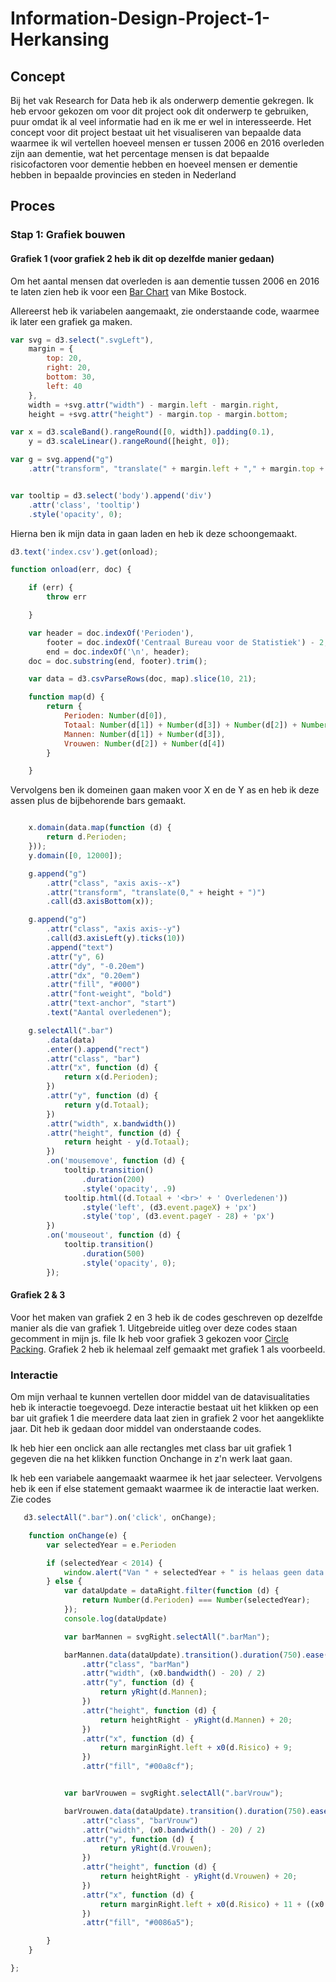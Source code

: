 # Information-Design-Project-1-Herkansing

## Concept

Bij het vak Research for Data heb ik als onderwerp dementie gekregen. Ik heb ervoor gekozen om voor dit project ook dit onderwerp te gebruiken, puur omdat ik al veel informatie had en ik me er wel in interesseerde. Het concept voor dit project bestaat uit het visualiseren van bepaalde data waarmee ik wil vertellen hoeveel mensen er tussen 2006 en 2016 overleden zijn aan dementie, wat het percentage mensen is dat bepaalde risicofactoren voor dementie hebben en hoeveel mensen er dementie hebben in bepaalde provincies en steden in Nederland

## Proces

### Stap 1: Grafiek bouwen

#### Grafiek 1 (voor grafiek 2 heb ik dit op dezelfde manier gedaan)

Om het aantal mensen dat overleden is aan dementie tussen 2006 en 2016 te laten zien heb ik voor een [Bar Chart](https://bl.ocks.org/mbostock/3885304) van Mike Bostock.


Allereerst heb ik variabelen aangemaakt, zie onderstaande code, waarmee ik later een grafiek ga maken.

```js
var svg = d3.select(".svgLeft"),
    margin = {
        top: 20,
        right: 20,
        bottom: 30,
        left: 40
    },
    width = +svg.attr("width") - margin.left - margin.right,
    height = +svg.attr("height") - margin.top - margin.bottom;

var x = d3.scaleBand().rangeRound([0, width]).padding(0.1),
    y = d3.scaleLinear().rangeRound([height, 0]);

var g = svg.append("g")
    .attr("transform", "translate(" + margin.left + "," + margin.top + ")");


var tooltip = d3.select('body').append('div')
    .attr('class', 'tooltip')
    .style('opacity', 0);

```
    
Hierna ben ik mijn data in gaan laden en heb ik deze schoongemaakt.

```js
d3.text('index.csv').get(onload);

function onload(err, doc) {

    if (err) {
        throw err

    }

    var header = doc.indexOf('Perioden'),
        footer = doc.indexOf('Centraal Bureau voor de Statistiek') - 2,
        end = doc.indexOf('\n', header);
    doc = doc.substring(end, footer).trim();

    var data = d3.csvParseRows(doc, map).slice(10, 21);

    function map(d) {
        return {
            Perioden: Number(d[0]),
            Totaal: Number(d[1]) + Number(d[3]) + Number(d[2]) + Number(d[4]),
            Mannen: Number(d[1]) + Number(d[3]),
            Vrouwen: Number(d[2]) + Number(d[4])
        }

    }
```

Vervolgens ben ik domeinen gaan maken voor X en de Y as en heb ik deze assen plus de bijbehorende bars gemaakt.

```js

    x.domain(data.map(function (d) {
        return d.Perioden;
    }));
    y.domain([0, 12000]);

    g.append("g")
        .attr("class", "axis axis--x")
        .attr("transform", "translate(0," + height + ")")
        .call(d3.axisBottom(x));

    g.append("g")
        .attr("class", "axis axis--y")
        .call(d3.axisLeft(y).ticks(10))
        .append("text")
        .attr("y", 6)
        .attr("dy", "-0.20em")
        .attr("dx", "0.20em")
        .attr("fill", "#000")
        .attr("font-weight", "bold")
        .attr("text-anchor", "start")
        .text("Aantal overledenen");

    g.selectAll(".bar")
        .data(data)
        .enter().append("rect")
        .attr("class", "bar")
        .attr("x", function (d) {
            return x(d.Perioden);
        })
        .attr("y", function (d) {
            return y(d.Totaal);
        })
        .attr("width", x.bandwidth())
        .attr("height", function (d) {
            return height - y(d.Totaal);
        })
        .on('mousemove', function (d) {
            tooltip.transition()
                .duration(200)
                .style('opacity', .9)
            tooltip.html((d.Totaal + '<br>' + ' Overledenen'))
                .style('left', (d3.event.pageX) + 'px')
                .style('top', (d3.event.pageY - 28) + 'px')
        })
        .on('mouseout', function (d) {
            tooltip.transition()
                .duration(500)
                .style('opacity', 0);
        });
```

#### Grafiek 2 & 3


Voor het maken van grafiek 2 en 3 heb ik de codes geschreven op dezelfde manier als die van grafiek 1. Uitgebreide uitleg over deze codes staan gecomment in mijn js. file
Ik heb voor grafiek 3 gekozen voor [Circle Packing](https://bl.ocks.org/mbostock/4063530). Grafiek 2 heb ik helemaal zelf gemaakt met grafiek 1 als voorbeeld. 

### Interactie

Om mijn verhaal te kunnen vertellen door middel van de datavisualitaties heb ik interactie toegevoegd. Deze interactie bestaat uit het klikken op een bar uit grafiek 1 die meerdere data laat zien in grafiek 2 voor het aangeklikte jaar. Dit heb ik gedaan door middel van onderstaande codes.

Ik heb hier een onclick aan alle rectangles met class bar uit grafiek 1 gegeven die na het klikken function Onchange in z'n werk laat gaan. 

Ik heb een variabele aangemaakt waarmee ik het jaar selecteer. Vervolgens heb ik een if else statement gemaakt waarmee ik de interactie laat werken. Zie codes

```js
   d3.selectAll(".bar").on('click', onChange);

    function onChange(e) {
        var selectedYear = e.Perioden

        if (selectedYear < 2014) {
            window.alert("Van " + selectedYear + " is helaas geen data van beschikbaar");
        } else {
            var dataUpdate = dataRight.filter(function (d) {
                return Number(d.Perioden) === Number(selectedYear);
            });
            console.log(dataUpdate)

            var barMannen = svgRight.selectAll(".barMan");

            barMannen.data(dataUpdate).transition().duration(750).ease(d3.easeBounce)
                .attr("class", "barMan")
                .attr("width", (x0.bandwidth() - 20) / 2)
                .attr("y", function (d) {
                    return yRight(d.Mannen);
                })
                .attr("height", function (d) {
                    return heightRight - yRight(d.Mannen) + 20;
                })
                .attr("x", function (d) {
                    return marginRight.left + x0(d.Risico) + 9;
                })
                .attr("fill", "#00a8cf");


            var barVrouwen = svgRight.selectAll(".barVrouw");

            barVrouwen.data(dataUpdate).transition().duration(750).ease(d3.easeBounce)
                .attr("class", "barVrouw")
                .attr("width", (x0.bandwidth() - 20) / 2)
                .attr("y", function (d) {
                    return yRight(d.Vrouwen);
                })
                .attr("height", function (d) {
                    return heightRight - yRight(d.Vrouwen) + 20;
                })
                .attr("x", function (d) {
                    return marginRight.left + x0(d.Risico) + 11 + ((x0.bandwidth() - 20) / 2);
                })
                .attr("fill", "#0086a5");

        }
    }

};
```


